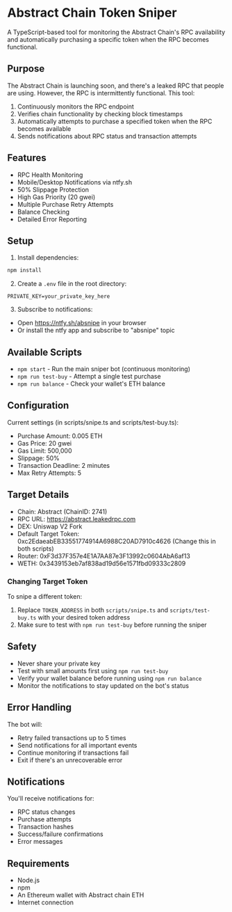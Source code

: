 # Abstract Chain Token Sniper

A TypeScript-based tool for monitoring the Abstract Chain's RPC availability and automatically purchasing a specific token when the RPC becomes functional.

## Purpose

The Abstract Chain is launching soon, and there's a leaked RPC that people are using. However, the RPC is intermittently functional. This tool:
1. Continuously monitors the RPC endpoint
2. Verifies chain functionality by checking block timestamps
3. Automatically attempts to purchase a specified token when the RPC becomes available
4. Sends notifications about RPC status and transaction attempts

## Features

- RPC Health Monitoring
- Mobile/Desktop Notifications via ntfy.sh
- 50% Slippage Protection
- High Gas Priority (20 gwei)
- Multiple Purchase Retry Attempts
- Balance Checking
- Detailed Error Reporting

## Setup

1. Install dependencies:
```bash
npm install
```

2. Create a `.env` file in the root directory:
```
PRIVATE_KEY=your_private_key_here
```

3. Subscribe to notifications:
- Open https://ntfy.sh/absnipe in your browser
- Or install the ntfy app and subscribe to "absnipe" topic

## Available Scripts

- `npm start` - Run the main sniper bot (continuous monitoring)
- `npm run test-buy` - Attempt a single test purchase
- `npm run balance` - Check your wallet's ETH balance

## Configuration

Current settings (in scripts/snipe.ts and scripts/test-buy.ts):
- Purchase Amount: 0.005 ETH
- Gas Price: 20 gwei
- Gas Limit: 500,000
- Slippage: 50%
- Transaction Deadline: 2 minutes
- Max Retry Attempts: 5

## Target Details

- Chain: Abstract (ChainID: 2741)
- RPC URL: https://abstract.leakedrpc.com
- DEX: Uniswap V2 Fork
- Default Target Token: 0xc2EdaeabEB33551774914A6988C20AD7910c4626 (Change this in both scripts)
- Router: 0xF3d37F357e4E1A7AA87e3F13992c0604AbA6af13
- WETH: 0x3439153eb7af838ad19d56e1571fbd09333c2809

### Changing Target Token

To snipe a different token:
1. Replace `TOKEN_ADDRESS` in both `scripts/snipe.ts` and `scripts/test-buy.ts` with your desired token address
2. Make sure to test with `npm run test-buy` before running the sniper

## Safety

- Never share your private key
- Test with small amounts first using `npm run test-buy`
- Verify your wallet balance before running using `npm run balance`
- Monitor the notifications to stay updated on the bot's status

## Error Handling

The bot will:
- Retry failed transactions up to 5 times
- Send notifications for all important events
- Continue monitoring if transactions fail
- Exit if there's an unrecoverable error

## Notifications

You'll receive notifications for:
- RPC status changes
- Purchase attempts
- Transaction hashes
- Success/failure confirmations
- Error messages

## Requirements

- Node.js
- npm
- An Ethereum wallet with Abstract chain ETH
- Internet connection
